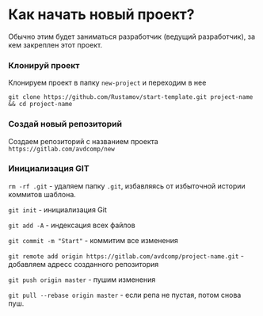 # Как начать новый проект?
Обычно этим будет заниматься разработчик (ведущий разработчик), за кем закреплен этот проект.

### Клонируй проект

Клонируем проект в папку `new-project` и переходим в нее
```
git clone https://github.com/Rustamov/start-template.git project-name && cd project-name
```

### Создай новый репозиторий

Создаем репозиторий с названием проекта
```https://gitlab.com/avdcomp/new```

### Инициализация GIT

`rm -rf .git` - удаляем папку `.git`, избавляясь от избыточной истории коммитов шаблона.

`git init` - инициализация Git

`git add -A` - индексация всех файлов

`git commit -m "Start"` - коммитим все изменения

`git remote add origin https://gitlab.com/avdcomp/project-name.git` - добавляем адресс созданного репозитория

`git push origin master` - пушим изменения

`git pull --rebase origin master` - если репа не пустая, потом снова пуш.

